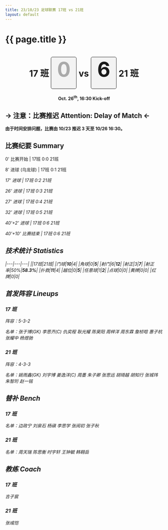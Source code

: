 ```yaml
---
title: 23/10/23 足球联赛 17班 vs 21班
layout: default
---
```


# {{ page.title }}

<div width="100%" style="text-align:center">
<h1> 17 班 <span style="border: 1px #111111 solid; border-radius:5px; background-color:#f3f3f3; display:inline flex; width:80px; height:100px"><b style="font-size:64px; margin:0px auto; color:#aaaaaa">0</b></span> vs <span style="border: 1px #111111 solid; border-radius:5px; background-color:#f3f3f3; display:inline flex; width:80px; height:100px"><b style="font-size:64px; margin:0px auto">6</b></span> 21 班 </h1>
<h4>Oct. 26<sup>th</sup>, 16:30 Kick-off</h4>
</div>

## → 注意：比赛推迟 Attention: Delay of Match ←

**由于时间安排问题，比赛由 10/23 推迟 3 天至 10/26 16:30。**

## 比赛纪要 Summary

<i class="fa-solid fa-hourglass-start fa-fw"></i> 0' 比赛开始 \| 17班 0:0 21班

<i class="fa-solid fa-futbol fa-fw"></i> 8' 进球 (乌龙球) \| 17班 0:1 21班

<i class="fa-solid fa-futbol fa-fw" /> 17' 进球 \| 17班 0:2 21班

<i class="fa-solid fa-futbol fa-fw" /> 26' 进球 \| 17班 0:3 21班

<i class="fa-solid fa-futbol fa-fw" /> 27' 进球 \| 17班 0:4 21班

<i class="fa-solid fa-futbol fa-fw" /> 32' 进球 \| 17班 0:5 21班

<i class="fa-solid fa-futbol fa-fw" /> 40'+2' 进球 \| 17班 0:6 21班

<i class="fa-solid fa-hourglass-end fa-fw"></i> 40'+10' 比赛结束 \| 17班 0:6 21班

## 技术统计 Statistics

|---|---|---|
||17班|21班|
|门球|**10**|4|
|角球|0|**5**|
|射门|6|**12**|
|射正|3|**7**|
|射正率|50%|**58.3%**|
|扑救|**11**|4|
|越位|0|**5**|
|任意球|1|**2**|
|点球|0|0|
|黄牌|0|0|
|红牌|0|0|

## 首发阵容 Lineups

### 17 班

阵容：5-3-2

名单：张于博(GK) 李思齐(C) 仇奕程 耿光耀 陈昊阳 周梓洋 周东霖 詹桢晗 惠子杭 张耀中 杨煜驰

### 21 班

阵容：4-3-3

名单：姚雨鑫(GK) 刘宇博 姜逸洋(C) 周墨 朱子卿 张思远 胡琦越 胡知行 张城玮 朱智珩 赵一铭

## 替补 Bench

### 17 班

名单：边政宁 刘泉石 杨禛 李思学 张阅初 张子秋

### 21 班

名单：周天瑞 陈思衡 时宇轩 王钟毓 韩翱岳

## 教练 Coach

### 17 班

吉子宸

### 21 班

张彧恺